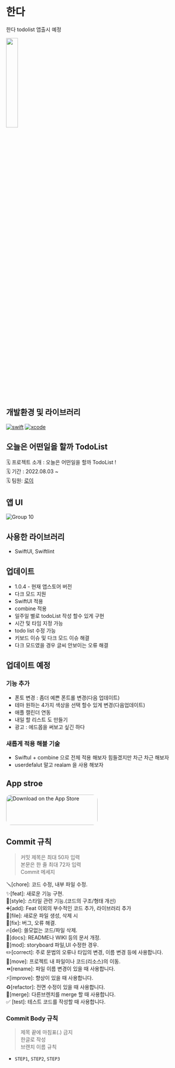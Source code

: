 # 한다
 한다 todolist 앱출시 예정</br>
 <p>
 <img src = "https://user-images.githubusercontent.com/75601594/183279233-7920b855-8a97-4bea-8df7-ce02ae7179d1.png" width="25%">
</p>

## 개발환경 및 라이브러리
[![swift](https://img.shields.io/badge/swift-5.0-orange)]()
[![xcode](https://img.shields.io/badge/Xcode-13.0-blue)]()

## 오늘은 어떤일을 할까  TodoList  
🗓 프로젝트 소개 : 오늘은 어떤일을 할까  TodoList  !</br>
🗓 기간 : 2022.08.03 ~   </br>
🗓 팀원: [로이](https://github.com/Roy-wonji) </br>

##  앱 UI

![Group 10](https://user-images.githubusercontent.com/75601594/183279424-97de001b-1972-42b4-9b57-fc6b589c9de7.png)


## 사용한 라이브러리
- SwiftUI, Swiftlint

## 업데이트 
- 1.0.4 - 현재 앱스토어 버전 
- 다크 모드 지원
- SwiftUI 적용
- combine 적용 
- 일주일 별로 todoList 작성 할수 있게 구현 
- 시간 및  타임  지정 가능
- todo list 수정 가능 
- 키보드 이슈 및  다크 모드 이슈 해결
- 다크 모드였을 경우 글씨 안보이는 오류 해결


## 업데이트 예정
### 기능 추가 
- 폰토 변경 : 좀더 예쁜 폰트롤 변경(다음 업데이트)
- 테마 원하는 4가지 색상을 선택 할수 있게 변경(다음업데이트)
- 애플 캘린더 연동 
- 내일 할 리스트 도 만들기
- 광고 : 에드몹을 써보고 싶긴 하다

### 새롭게 적용 해볼 기술 
- SwiftuI + combine 으로 전체 적용 해보자 힘들겠지만  차근 차근 해보자
- userdefalut 말고  realam 을 사용 해보자 

## App stroe
<a href="https://apps.apple.com/us/app/%ED%95%9C%EB%8B%A4/id1638511157" style="display: inline-block; overflow: hidden; border-radius: 13px; width: 250px; height: 83px;"><img src="https://tools.applemediaservices.com/api/badges/download-on-the-app-store/black/en-US?size=250x83&amp" alt="Download on the App Store" style="border-radius: 13px; width: 250px; height: 83px;"></a>



## Commit 규칙
> 커밋 제목은 최대 50자 입력 </br>
본문은 한 줄 최대 72자 입력 </br>
Commit 메세지 </br>

🪛[chore]: 코드 수정, 내부 파일 수정. </br>
✨[feat]: 새로운 기능 구현. </br>
🎨[style]: 스타일 관련 기능.(코드의 구조/형태 개선) </br>
➕[add]: Feat 이외의 부수적인 코드 추가, 라이브러리 추가 </br>
🔧[file]: 새로운 파일 생성, 삭제 시 </br>
🐛[fix]: 버그, 오류 해결. </br>
🔥[del]: 쓸모없는 코드/파일 삭제. </br>
📝[docs]: README나 WIKI 등의 문서 개정. </br>
💄[mod]: storyboard 파일,UI 수정한 경우. </br>
✏️[correct]: 주로 문법의 오류나 타입의 변경, 이름 변경 등에 사용합니다. </br>
🚚[move]: 프로젝트 내 파일이나 코드(리소스)의 이동. </br>
⏪️[rename]: 파일 이름 변경이 있을 때 사용합니다. </br>
⚡️[improve]: 향상이 있을 때 사용합니다. </br>
♻️[refactor]: 전면 수정이 있을 때 사용합니다. </br>
🔀[merge]: 다른브렌치를 merge 할 때 사용합니다. </br>
✅ [test]: 테스트 코드를 작성할 때 사용합니다. </br>

### Commit Body 규칙
> 제목 끝에 마침표(.) 금지 </br>
한글로 작성 </br>
브랜치 이름 규칙

- `STEP1`, `STEP2`, `STEP3`
